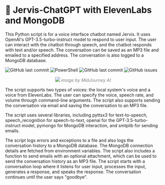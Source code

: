 

# 📝 Jervis-ChatGPT with ElevenLabs and MongoDB

This Python script is for a voice interface chatbot named Jervis. It uses OpenAI's GPT-3.5-turbo-instruct model to respond to user input. The user can interact with the chatbot through speech, and the chatbot responds with text and/or speech. The conversation can be saved as an MP3 file and emailed to a specified address. The conversation is also logged to a MongoDB database.

![GitHub last commit](https://img.shields.io/github/last-commit/gianmarcoguarnier/jervis-ChatGPT?style=for-the-badge)
![PowerShell](https://img.shields.io/badge/-PowerShell-black?style=flat-square&logo=powershell)
![GitHub last commit](https://img.shields.io/github/last-commit/davidtkeane/jervis-ChatGPT?style=flat-square)
![GitHub issues](https://img.shields.io/github/issues-raw/davidtkeane/jervis-ChatGPT?style=flat-square)

<p align="center">
  <img src="https://user-images.githubusercontent.com/49094051/227788148-a8ff8e06-86a4-41a6-aa53-8b7d6855360c.png"/>
  <span style=color:grey> <i>image by MidJourney AI </i> </span>
</p>

The script supports two types of voices: the local system's voice and a voice from ElevenLabs. The user can specify the voice, speech rate, and volume through command-line arguments. The script also supports sending the conversation via email and saving the conversation to an MP3 file.

The script uses several libraries, including pyttsx3 for text-to-speech, speech_recognition for speech-to-text, openai for the GPT-3.5-turbo-instruct model, pymongo for MongoDB interaction, and smtplib for sending emails.

The script logs errors and exceptions to a file and also logs the conversation history to a MongoDB database. The MongoDB connection details are fetched from environment variables.
The script also includes a function to send emails with an optional attachment, which can be used to send the conversation history as an MP3 file.
The script starts with a conversation loop where it listens for user input, processes the input, generates a response, and speaks the response. The conversation continues until the user says "goodbye".

#


